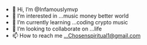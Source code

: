 - 👋 Hi, I’m @Infamouslymvp
- 👀 I’m interested in ...music money better world
- 🌱 I’m currently learning ...coding crypto music
- 💞️ I’m looking to collaborate on ...life
- 📫 How to reach me ...Chosenspiritual1@gmail.com

<!---
Infamouslymvp/Infamouslymvp is a ✨ special ✨ repository because its `README.md` (this file) appears on your GitHub profile.
You can click the Preview link to take a look at your changes.
--->
